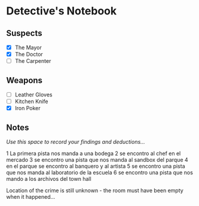 # Detective's Notebook

## Suspects
- [X] The Mayor
- [X] The Doctor
- [ ] The Carpenter

## Weapons
- [ ] Leather Gloves
- [ ] Kitchen Knife
- [X] Iron Poker

## Notes
*Use this space to record your findings and deductions...*

1 La primera pista nos manda a una bodega 
2 se encontro al chef en el mercado 
3 se encontro una pista que nos manda al sandbox del parque
4 en el parque se encontro al banquero y al artista
5 se encontro una pista que nos manda al laboratorio de la escuela
6 se encontro una pista que nos mando a los archivos del town hall

Location of the crime is still unknown - the room must have been empty when it happened...
